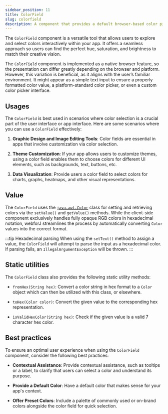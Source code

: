 ```yaml
---
sidebar_position: 11
title: ColorField
slug: colorfield
description: A component that provides a default browser-based color picker, allowing users to select a color from an input field.
---
```


<DocChip chip='shadow' />
<DocChip chip='name' label="dwc-color-chooser" />
<JavadocLink type="foundation" location="com/webforj/component/field/ColorField" top='true'/>

<ParentLink parent="Field" />

The `ColorField` component is a versatile tool that allows users to explore and select colors interactively within your app. It offers a seamless approach so users can find the perfect hue, saturation, and brightness to match their creative vision.

The `ColorField` component is implemented as a native browser feature, so the presentation can differ greatly depending on the browser and platform. However, this variation is beneficial, as it aligns with the user’s familiar environment. It might appear as a simple text input to ensure a properly formatted color value, a platform-standard color picker, or even a custom color picker interface.

<ComponentDemo 
path='https://demo.webforj.com/colorfield?' 
javaE='https://raw.githubusercontent.com/webforj/webforj-docs-samples/refs/heads/main/src/main/java/com/webforj/samples/views/fields/colorfield/ColorFieldView.java'
cssURL='https://raw.githubusercontent.com/webforj/ControlSamples/main/src/main/resources/css/fields/colorfield/colorFieldDemo.css'
height='300px'
/>

## Usages

The `ColorField` is best used in scenarios where color selection is a crucial part of the user interface or app interface. Here are some scenarios where you can use a `ColorField` effectively:

1. **Graphic Design and Image Editing Tools**: Color fields are essential in apps that involve customization via color selection.

2. **Theme Customization**: If your app allows users to customize themes, using a color field enables them to choose colors for different UI elements, such as backgrounds, text, buttons, etc.

3. **Data Visualization**: Provide users a color field to select colors for charts, graphs, heatmaps, and other visual representations.

## Value

The `ColorField` uses the [`java.awt.Color`](https://docs.oracle.com/en/java/javase/17/docs/api/java.desktop/java/awt/Color.html) class for setting and retrieving colors via the `setValue()` and `getValue()` methods. While the client-side component exclusively handles fully opaque RGB colors in hexadecimal notation, webforJ streamlines the process by automatically converting `Color` values into the correct format.

:::tip Hexadecimal parsing
When using the `setText()` method to assign a value, the `ColorField` will attempt to parse the input as a hexadecimal color. If parsing fails, an `IllegalArgumentException` will be thrown.
:::

## Static utilities 

The `ColorField` class also provides the following static utility methods:

- `fromHex(String hex)`: Convert a color string in hex format to a `Color` object which can then be utilized with this class, or elsewhere.

- `toHex(Color color)`: Convert the given value to the corresponding hex representation.

- `isValidHexColor(String hex)`: Check if the given value is a valid 7 character hex color.

## Best practices

To ensure an optimal user experience when using the `ColorField` component, consider the following best practices:

- **Contextual Assistance**: Provide contextual assistance, such as tooltips or a label, to clarify that users can select a color and understand its purpose.

- **Provide a Default Color**: Have a default color that makes sense for your app's context.

- **Offer Preset Colors**: Include a palette of commonly used or on-brand colors alongside the color field for quick selection.